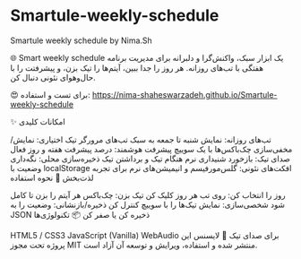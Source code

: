 # Smartule-weekly-schedule
Smartule weekly schedule by Nima.Sh

🌐 Smart weekly schedule
یک ابزار سبک، واکنش‌گرا و دلبرانه برای مدیریت برنامه هفتگی با تب‌های روزانه. هر روز را جدا ببین، آیتم‌ها را تیک بزن، و پیشرفتت را با حال‌وهوای نئونی دنبال کن.

😍 برای تست و استفاده: https://nima-shaheswarzadeh.github.io/Smartule-weekly-schedule

✨ امکانات کلیدی

تب‌های روزانه: نمایش شنبه تا جمعه به سبک تب‌های مرورگر
تیک اختیاری: نمایش/مخفی‌سازی چک‌باکس‌ها با یک سوییچ
پیشرفت هوشمند: درصد پیشرفت هفته و روز فعال
صدای تیک: بازخورد شنیداری نرم هنگام تیک و برداشتن تیک
ذخیره‌سازی محلی: نگه‌داری وضعیت با localStorage
افکت‌های نئونی: گلس‌مورفیسم و انیمیشن‌های نرم برای تجربه لذت‌بخش
🚀 نحوه استفاده

روز را انتخاب کن: روی تب هر روز کلیک کن
تیک بزن: چک‌باکس هر آیتم را بزن تا کامل شود
شخصی‌سازی: نمایش تیک‌ها را با سوییچ کنترل کن
ذخیره/بازنشانی: وضعیت را به JSON ذخیره کن یا صفر کن
📦 تکنولوژی‌ها

HTML5 / CSS3
JavaScript (Vanilla)
WebAudio برای صدای تیک
📁 لایسنس این پروژه تحت مجوز MIT منتشر شده و استفاده، ویرایش و توسعه آن آزاد است.
